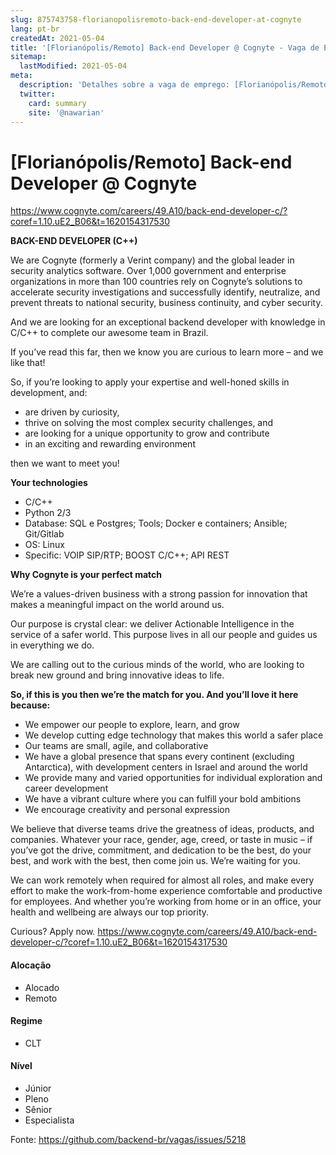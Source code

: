 ```yaml
---
slug: 875743758-florianopolisremoto-back-end-developer-at-cognyte
lang: pt-br
createdAt: 2021-05-04
title: '[Florianópolis/Remoto] Back-end Developer @ Cognyte - Vaga de Emprego'
sitemap:
  lastModified: 2021-05-04
meta:
  description: 'Detalhes sobre a vaga de emprego: [Florianópolis/Remoto] Back-end Developer @ Cognyte'
  twitter:
    card: summary
    site: '@nawarian'
---
```


# [Florianópolis/Remoto] Back-end Developer @ Cognyte

https://www.cognyte.com/careers/49.A10/back-end-developer-c/?coref=1.10.uE2_B06&t=1620154317530

**BACK-END DEVELOPER (C++)**

We are Cognyte (formerly a Verint company) and the global leader in security analytics software. Over 1,000 government and enterprise organizations in more than 100 countries rely on Cognyte’s solutions to accelerate security investigations and successfully identify, neutralize, and prevent threats to national security, business continuity, and cyber security.

And we are looking for an exceptional backend developer with knowledge in C/C++ to complete our awesome team in Brazil.

If you’ve read this far, then we know you are curious to learn more – and we like that!

So, if you’re looking to apply your expertise and well-honed skills in development, and:

- are driven by curiosity,
- thrive on solving the most complex security challenges, and
- are looking for a unique opportunity to grow and contribute
- in an exciting and rewarding environment

then we want to meet you!

**Your technologies**

- C/C++
- Python 2/3
- Database: SQL e Postgres; Tools; Docker e containers; Ansible; Git/Gitlab
- OS: Linux
- Specific: VOIP SIP/RTP; BOOST C/C++; API REST

**Why Cognyte is your perfect match**

We’re a values-driven business with a strong passion for innovation that makes a meaningful impact on the world around us.

Our purpose is crystal clear: we deliver Actionable Intelligence in the service of a safer world. This purpose lives in all our people and guides us in everything we do.

We are calling out to the curious minds of the world, who are looking to break new ground and bring innovative ideas to life.

**So, if this is you then we’re the match for you. And you’ll love it here because:**

- We empower our people to explore, learn, and grow
- We develop cutting edge technology that makes this world a safer place
- Our teams are small, agile, and collaborative
- We have a global presence that spans every continent (excluding Antarctica), with development centers in Israel and around the world
- We provide many and varied opportunities for individual exploration and career development
- We have a vibrant culture where you can fulfill your bold ambitions
- We encourage creativity and personal expression


We believe that diverse teams drive the greatness of ideas, products, and companies. Whatever your race, gender, age, creed, or taste in music – if you’ve got the drive, commitment, and dedication to be the best, do your best, and work with the best, then come join us. We’re waiting for you.

We can work remotely when required for almost all roles, and make every effort to make the work-from-home experience comfortable and productive for employees. And whether you’re working from home or in an office, your health and wellbeing are always our top priority.

Curious? Apply now.
https://www.cognyte.com/careers/49.A10/back-end-developer-c/?coref=1.10.uE2_B06&t=1620154317530


#### Alocação
- Alocado
- Remoto

#### Regime
- CLT

#### Nível
- Júnior
- Pleno
- Sênior
- Especialista




Fonte: https://github.com/backend-br/vagas/issues/5218